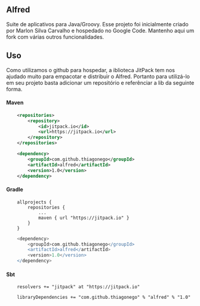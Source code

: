 ## Alfred

Suite de aplicativos para Java/Groovy. Esse projeto foi inicialmente criado por Marlon Silva Carvalho e hospedado no Google Code. Mantenho aqui um fork com várias outros funcionalidades.

## Uso

Como utilizamos o github para hospedar, a iblioteca JitPack tem nos ajudado muito para empacotar e distribuir o Alfred. Portanto para utilizá-lo em seu projeto basta adicionar um repositório e referênciar a lib da seguinte forma.


#### Maven 

```xml
	<repositories>
		<repository>
		    <id>jitpack.io</id>
		    <url>https://jitpack.io</url>
		</repository>
	</repositories>
```

```xml
	<dependency>
	    <groupId>com.github.thiagonego</groupId>
	    <artifactId>alfred</artifactId>
	    <version>1.0</version>
	</dependency>
```

#### Gradle 

```grovy
	allprojects {
		repositories {
			...
			maven { url "https://jitpack.io" }
		}
	}
```

```groovy
	<dependency>
	    <groupId>com.github.thiagonego</groupId>
	    <artifactId>alfred</artifactId>
	    <version>1.0</version>
	</dependency>
```

#### Sbt 

```skala
	resolvers += "jitpack" at "https://jitpack.io"
```

```skala
	libraryDependencies += "com.github.thiagonego" % "alfred" % "1.0"	
```
